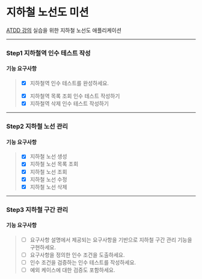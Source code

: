 # 지하철 노선도 미션
[ATDD 강의](https://edu.nextstep.camp/c/R89PYi5H) 실습을 위한 지하철 노선도 애플리케이션

---
### Step1 지하철역 인수 테스트 작성

#### 기능 요구사항
> - [x] 지하철역 인수 테스트를 완성하세요.
>  * [x] 지하철역 목록 조회 인수 테스트 작성하기 
>  * [x] 지하철역 삭제 인수 테스트 작성하기

---
### Step2 지하철 노선 관리

#### 기능 요구사항
> - [x] 지하철 노선 생성
> - [x] 지하철 노선 목록 조회
> - [x] 지하철 노선 조회
> - [x] 지하철 노선 수정
> - [x] 지하철 노선 삭제

---
### Step3 지하철 구간 관리

#### 기능 요구사항
> - [ ] 요구사항 설명에서 제공되는 요구사항을 기반으로 지하철 구간 관리 기능을 구현하세요.
> - [ ] 요구사항을 정의한 인수 조건을 도출하세요.
> - [ ] 인수 조건을 검증하는 인수 테스트를 작성하세요.
> - [ ] 예외 케이스에 대한 검증도 포함하세요.